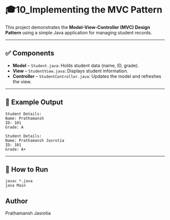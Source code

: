# 🎓10_Implementing the MVC Pattern

This project demonstrates the **Model-View-Controller (MVC) Design Pattern** using a simple Java application for managing student records.

---

## ✅ Components

- **Model** – `Student.java`: Holds student data (name, ID, grade).
- **View** – `StudentView.java`: Displays student information.
- **Controller** – `StudentController.java`: Updates the model and refreshes the view.

---

## 🧪 Example Output
```
Student Details:
Name: Prathamansh
ID: 101
Grade: A

Student Details:
Name: Prathamansh Jasrotia
ID: 101
Grade: A+
```


---

## 🚀 How to Run

```
javac *.java
java Main
```

## Author
Prathamansh Jasrotia
